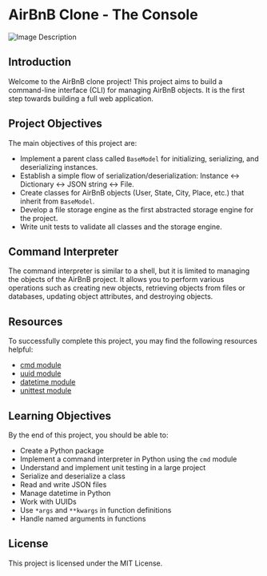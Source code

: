 # AirBnB Clone - The Console

![Image Description](https://cdn.shopify.com/s/files/1/0558/6413/1764/files/Airbnb_Logo_Design_History_Evolution_0_1024x1024.jpg?v=1692808408)

## Introduction

Welcome to the AirBnB clone project! This project aims to build a command-line interface (CLI) for managing AirBnB objects. It is the first step towards building a full web application.


## Project Objectives


The main objectives of this project are:

- Implement a parent class called `BaseModel` for initializing, serializing, and deserializing instances.
- Establish a simple flow of serialization/deserialization: Instance <-> Dictionary <-> JSON string <-> File.
- Create classes for AirBnB objects (User, State, City, Place, etc.) that inherit from `BaseModel`.
- Develop a file storage engine as the first abstracted storage engine for the project.
- Write unit tests to validate all classes and the storage engine.

## Command Interpreter

The command interpreter is similar to a shell, but it is limited to managing the objects of the AirBnB project. It allows you to perform various operations such as creating new objects, retrieving objects from files or databases, updating object attributes, and destroying objects.

## Resources

To successfully complete this project, you may find the following resources helpful:

- [cmd module](https://docs.python.org/3/library/cmd.html)
- [uuid module](https://docs.python.org/3/library/uuid.html)
- [datetime module](https://docs.python.org/3/library/datetime.html)
- [unittest module](https://docs.python.org/3/library/unittest.html)

## Learning Objectives

By the end of this project, you should be able to:

- Create a Python package
- Implement a command interpreter in Python using the `cmd` module
- Understand and implement unit testing in a large project
- Serialize and deserialize a class
- Read and write JSON files
- Manage datetime in Python
- Work with UUIDs
- Use `*args` and `**kwargs` in function definitions
- Handle named arguments in functions

## License

This project is licensed under the MIT License.
